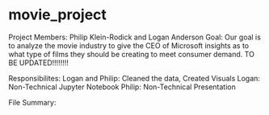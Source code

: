 # movie_project 
Project Members: Philip Klein-Rodick and Logan Anderson
Goal:  Our goal is to analyze the movie industry to give the CEO of Microsoft insights as to what type of films they should be creating to meet consumer demand. TO BE UPDATED!!!!!!!!

Responsibilites: 
Logan and Philip: Cleaned the data, Created Visuals
Logan: Non-Technical Jupyter Notebook
Philip: Non-Technical Presentation

File Summary:

